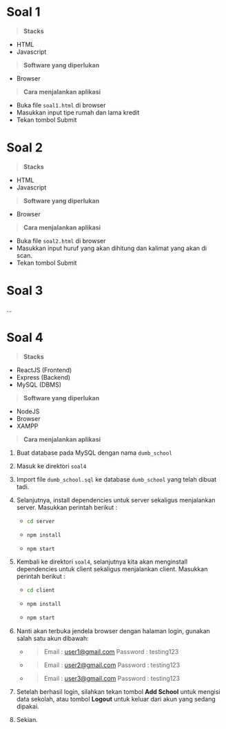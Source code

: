 # Soal 1

> **Stacks**

- HTML
- Javascript

> **Software yang diperlukan**

- Browser

> **Cara menjalankan aplikasi**

- Buka file `soal1.html` di browser
- Masukkan input tipe rumah dan lama kredit
- Tekan tombol Submit

# Soal 2

> **Stacks**

- HTML
- Javascript

> **Software yang diperlukan**

- Browser

> **Cara menjalankan aplikasi**

- Buka file `soal2.html` di browser
- Masukkan input huruf yang akan dihitung dan kalimat yang akan di scan.
- Tekan tombol Submit

# Soal 3

...

# Soal 4

> **Stacks**

- ReactJS (Frontend)
- Express (Backend)
- MySQL (DBMS)

> **Software yang diperlukan**

- NodeJS
- Browser
- XAMPP

> **Cara menjalankan aplikasi**

1. Buat database pada MySQL dengan nama `dumb_school`
2. Masuk ke direktori `soal4`
3. Import file `dumb_school.sql` ke database `dumb_school` yang telah dibuat tadi.
4. Selanjutnya, install dependencies untuk server sekaligus menjalankan server. Masukkan perintah berikut :

   - ```bash
     cd server
     ```
   - ```bash
     npm install
     ```
   - ```bash
     npm start
     ```

5. Kembali ke direktori `soal4`, selanjutnya kita akan menginstall dependencies untuk client sekaligus menjalankan client. Masukkan perintah berikut :

   - ```bash
     cd client
     ```

   - ```bash
     npm install
     ```

   - ```bash
     npm start
     ```

6. Nanti akan terbuka jendela browser dengan halaman login, gunakan salah satu akun dibawah:

   - > Email : user1@gmail.com
     > Password : testing123
   - > Email : user2@gmail.com
     > Password : testing123
   - > Email : user3@gmail.com
     > Password : testing123

7. Setelah berhasil login, silahkan tekan tombol **Add School** untuk mengisi data sekolah, atau tombol **Logout** untuk keluar dari akun yang sedang dipakai.
8. Sekian.
